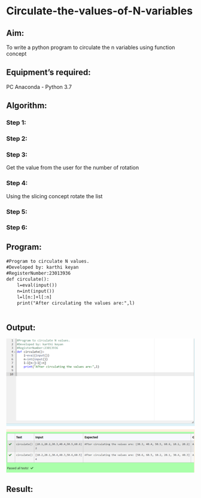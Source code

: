 # Circulate-the-values-of-N-variables
## Aim:
To write a python program to circulate the n variables using function concept
## Equipment’s required:
PC
Anaconda - Python 3.7
## Algorithm: 
### Step 1: 
### Step 2: 
### Step 3: 
Get the value from the user for the number of rotation
### Step 4: 
Using the slicing concept rotate the list

### Step 5: 
### Step 6: 
## Program:
```
#Program to circulate N values.
#Developed by: karthi keyan
#RegisterNumber:23013936
def circulate():
    l=eval(input())
    n=int(input())
    l=l[n:]+l[:n]
    print("After circulating the values are:",l)


```

## Output:
![Alt text](<Screenshot 2023-11-29 222821.png>)
## Result:
